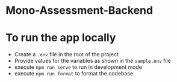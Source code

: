 # Mono-Assessment-Backend

# To run the app locally

- Create a `.env` file in the root of the project
- Provide values for the variables as shown in the `sample.env` file
- execute `npm run serve` to run in development mode
- execute `npm run format` to format the codebase
